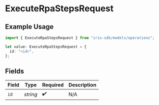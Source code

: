 # ExecuteRpaStepsRequest

## Example Usage

```typescript
import { ExecuteRpaStepsRequest } from "iris-sdk/models/operations";

let value: ExecuteRpaStepsRequest = {
  id: "<id>",
};
```

## Fields

| Field              | Type               | Required           | Description        |
| ------------------ | ------------------ | ------------------ | ------------------ |
| `id`               | *string*           | :heavy_check_mark: | N/A                |